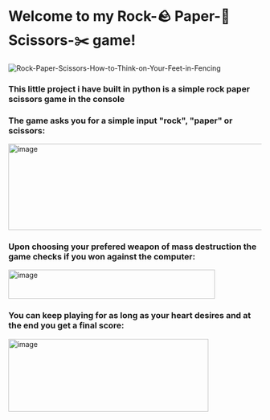 # Welcome to my Rock-🪨 Paper-📄 Scissors-✂️ game!
![Rock-Paper-Scissors-How-to-Think-on-Your-Feet-in-Fencing](https://github.com/user-attachments/assets/638ae742-cac9-4910-a83c-d99d723f0288)
### This little project i have built in python is a simple rock paper scissors game in the console
### The game asks you for a simple input "rock", "paper" or scissors:
<img width="1045" height="172" alt="image" src="https://github.com/user-attachments/assets/d10f3657-01cc-4a26-8171-3dfb7f32cf31" />

### Upon choosing your prefered weapon of mass destruction the game checks if you won against the computer:
<img width="411" height="58" alt="image" src="https://github.com/user-attachments/assets/c69242f0-2e10-4f47-a876-455379521319" />

### You can keep playing for as long as your heart desires and at the end you get a final score:
<img width="398" height="145" alt="image" src="https://github.com/user-attachments/assets/3a3aaa83-f29b-4fea-bee6-db58b3e5bced" />

